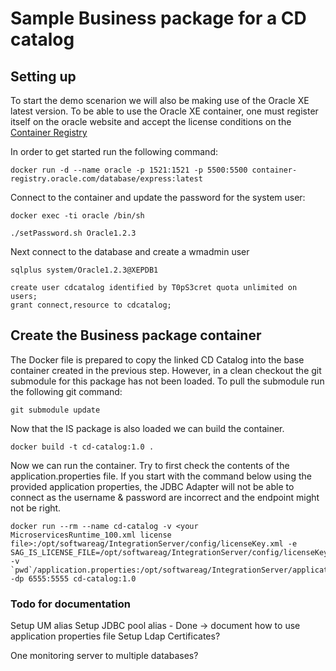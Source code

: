 # Sample Business package for a CD catalog

## Setting up

To start the demo scenarion we will also be making use of the Oracle XE latest version. To be able to use the Oracle XE container, one must register itself on the oracle website and accept the license conditions on the [Container Registry](https://container-registry.oracle.com)

In order to get started run the following command:
```
docker run -d --name oracle -p 1521:1521 -p 5500:5500 container-registry.oracle.com/database/express:latest
```

Connect to the container and update the password for the system user:

```
docker exec -ti oracle /bin/sh

./setPassword.sh Oracle1.2.3
```

Next connect to the database and create a wmadmin user

```
sqlplus system/Oracle1.2.3@XEPDB1

create user cdcatalog identified by T0pS3cret quota unlimited on users;
grant connect,resource to cdcatalog;
```

## Create the Business package container

The Docker file is prepared to copy the linked CD Catalog into the base container created in the previous step. 
However, in a clean checkout the git submodule for this package has not been loaded. To pull the submodule run the following git command:

```
git submodule update
```

Now that the IS package is also loaded we can build the container.

```
docker build -t cd-catalog:1.0 .
```

Now we can run the container. Try to first check the contents of the application.properties file. If you start with the command below using the provided application properties, the JDBC Adapter will not be able to connect as the username & password are incorrect and the endpoint might not be right.

```
docker run --rm --name cd-catalog -v <your MicroservicesRuntime_100.xml license file>:/opt/softwareag/IntegrationServer/config/licenseKey.xml -e SAG_IS_LICENSE_FILE=/opt/softwareag/IntegrationServer/config/licenseKey.xml -v `pwd`/application.properties:/opt/softwareag/IntegrationServer/application.properties -dp 6555:5555 cd-catalog:1.0
```

### Todo for documentation

Setup UM alias
Setup JDBC pool alias - Done -> document how to use application properties file
Setup Ldap
Certificates?

One monitoring server to multiple databases?